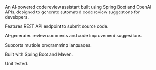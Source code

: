 An AI-powered code review assistant built using Spring Boot and OpenAI APIs, designed to generate automated code review suggestions for developers.

Features
REST API endpoint to submit source code.

AI-generated review comments and code improvement suggestions.

Supports multiple programming languages.

Built with Spring Boot and Maven.

Unit tested.

